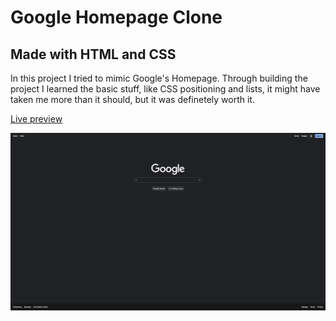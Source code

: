 # Google Homepage Clone

## Made with HTML and CSS

In this project I tried to mimic Google's Homepage.
Through building the project I learned the basic stuff, like CSS positioning and lists, it might have taken me more than it should, but it was definetely worth it.

<a href="https://jonthejon10.github.io/google-homepage/">Live preview</a>

<img src="images/project-preview.png" alt='' >
